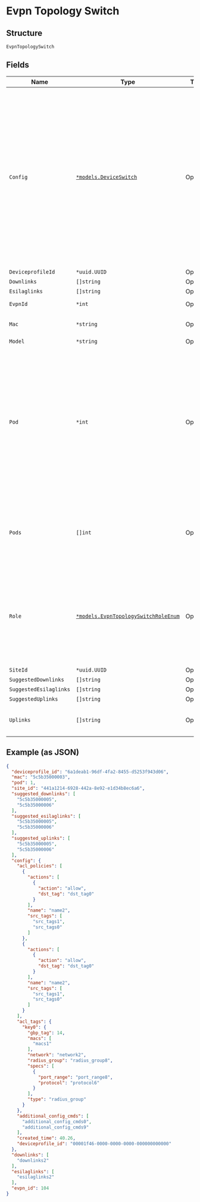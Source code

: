 
# Evpn Topology Switch

## Structure

`EvpnTopologySwitch`

## Fields

| Name | Type | Tags | Description |
|  --- | --- | --- | --- |
| `Config` | [`*models.DeviceSwitch`](../../doc/models/device-switch.md) | Optional | Switch Configuration.<br>You can configure `port_usages` and `networks` settings at the device level, but most of the time it's better use the Site Setting to achieve better consistency and be able to re-use the same settings across switches entries defined here will "replace" those defined in Site Setting/Network Template |
| `DeviceprofileId` | `*uuid.UUID` | Optional | - |
| `Downlinks` | `[]string` | Optional | - |
| `Esilaglinks` | `[]string` | Optional | - |
| `EvpnId` | `*int` | Optional | **Constraints**: `>= 1` |
| `Mac` | `*string` | Optional | **Constraints**: *Minimum Length*: `1` |
| `Model` | `*string` | Optional | - |
| `Pod` | `*int` | Optional | optionally, for distribution / access / esilag-access, they can be placed into different pods. e.g.<br><br>* for CLOS, to group dist / access switches into pods<br>* for ERB/CRB, to group dist / esilag-access into pods<br>**Default**: `1`<br>**Constraints**: `>= 1`, `<= 255` |
| `Pods` | `[]int` | Optional | by default, core switches are assumed to be connecting all pods.<br>if you want to limit the pods, you can specify pods. |
| `Role` | [`*models.EvpnTopologySwitchRoleEnum`](../../doc/models/evpn-topology-switch-role-enum.md) | Optional | use `role`==`none` to remove a switch from the topology. enum: `access`, `collapsed-core`, `core`, `distribution`, `esilag-access`, `none`<br>**Constraints**: *Minimum Length*: `1` |
| `SiteId` | `*uuid.UUID` | Optional | - |
| `SuggestedDownlinks` | `[]string` | Optional | - |
| `SuggestedEsilaglinks` | `[]string` | Optional | - |
| `SuggestedUplinks` | `[]string` | Optional | - |
| `Uplinks` | `[]string` | Optional | if not specified in the request, suggested ones will be used |

## Example (as JSON)

```json
{
  "deviceprofile_id": "6a1deab1-96df-4fa2-8455-d5253f943d06",
  "mac": "5c5b35000003",
  "pod": 1,
  "site_id": "441a1214-6928-442a-8e92-e1d34b8ec6a6",
  "suggested_downlinks": [
    "5c5b35000005",
    "5c5b35000006"
  ],
  "suggested_esilaglinks": [
    "5c5b35000005",
    "5c5b35000006"
  ],
  "suggested_uplinks": [
    "5c5b35000005",
    "5c5b35000006"
  ],
  "config": {
    "acl_policies": [
      {
        "actions": [
          {
            "action": "allow",
            "dst_tag": "dst_tag0"
          }
        ],
        "name": "name2",
        "src_tags": [
          "src_tags1",
          "src_tags0"
        ]
      },
      {
        "actions": [
          {
            "action": "allow",
            "dst_tag": "dst_tag0"
          }
        ],
        "name": "name2",
        "src_tags": [
          "src_tags1",
          "src_tags0"
        ]
      }
    ],
    "acl_tags": {
      "key0": {
        "gbp_tag": 14,
        "macs": [
          "macs1"
        ],
        "network": "network2",
        "radius_group": "radius_group8",
        "specs": [
          {
            "port_range": "port_range8",
            "protocol": "protocol6"
          }
        ],
        "type": "radius_group"
      }
    },
    "additional_config_cmds": [
      "additional_config_cmds0",
      "additional_config_cmds9"
    ],
    "created_time": 40.26,
    "deviceprofile_id": "00001f46-0000-0000-0000-000000000000"
  },
  "downlinks": [
    "downlinks2"
  ],
  "esilaglinks": [
    "esilaglinks2"
  ],
  "evpn_id": 104
}
```

